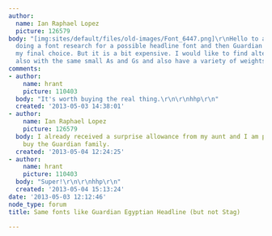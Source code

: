 ```yaml
---
author:
  name: Ian Raphael Lopez
  picture: 126579
body: "[img:sites/default/files/old-images/Font_6447.png]\r\nHello to all,\r\nI am
  doing a font research for a possible headline font and then Guardian Egyptian is
  my final choice. But it is a bit expensive. I would like to find alternatives\r\n<!--break-->\r\nbut
  also with the same small As and Gs and also have a variety of weights."
comments:
- author:
    name: hrant
    picture: 110403
  body: "It's worth buying the real thing.\r\n\r\nhhp\r\n"
  created: '2013-05-03 14:38:01'
- author:
    name: Ian Raphael Lopez
    picture: 126579
  body: I already received a surprise allowance from my aunt and I am planning to
    buy the Guardian family.
  created: '2013-05-04 12:24:25'
- author:
    name: hrant
    picture: 110403
  body: "Super!\r\n\r\nhhp\r\n"
  created: '2013-05-04 15:13:24'
date: '2013-05-03 12:12:46'
node_type: forum
title: Same fonts like Guardian Egyptian Headline (but not Stag)

---
```

